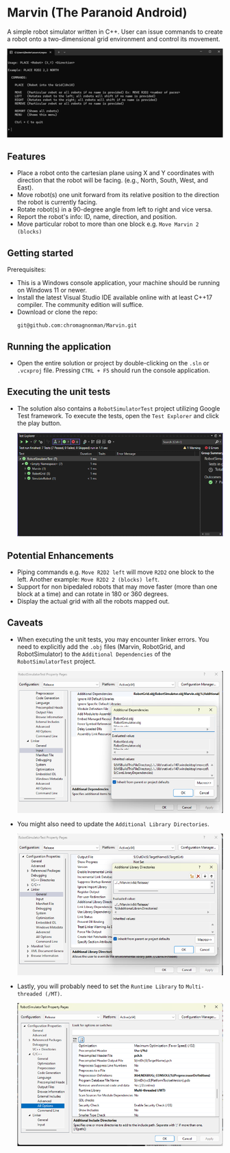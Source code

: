 # Marvin (The Paranoid Android)
A simple robot simulator written in C++. User can issue commands to create a robot onto a two-dimensional grid environment and control its movement.

![Menu](SimulatorMenu.png)

## Features

- Place a robot onto the cartesian plane using X and Y coordinates with direction that the robot will be facing. (e.g., North, South, West, and East).
- Move robot(s) one unit forward from its relative position to the direction the robot is currently facing.
- Rotate robot(s) in a 90-degree angle from left to right and vice versa.
- Report the robot's info: ID, name, direction, and position.
- Move particular robot to more than one block e.g. `Move Marvin 2 (blocks)`


## Getting started
Prerequisites:
- This is a Windows console application, your machine should be running on Windows 11 or newer.
- Install the latest Visual Studio IDE available online with at least C++17 compiler. The community edition will suffice.
- Download or clone the repo:
	```
	git@github.com:chromagnonman/Marvin.git
	```
## Running the application
-  Open the entire solution or project by double-clicking on the `.sln` or `.vcxproj` file. Pressing `CTRL + F5` should run the console application.

## Executing the unit tests
- The solution also contains a `RobotSimulatorTest` project utilizing Google Test framework. To execute the tests, open the `Test Explorer` and click the play button.

	![TestExplorer](TestExplorer.png)

## Potential Enhancements
- Piping commands e.g. `Move R2D2 left` will move `R2D2` one block to the left. Another example: `Move R2D2 2 (blocks) left`.
- Support for non bipedaled robots that may move faster (more than one block at a time) and can rotate in 180 or 360 degrees.
- Display the actual grid with all the robots mapped out.

## Caveats
- When executing the unit tests, you may encounter linker errors. You need to explicitly add the `.obj` files (Marvin, RobotGrid, and RobotSimulator) to the `Additional Dependencies`
  of the `RobotSimulatorTest` project.

	![Linker](Linker.png)
- You might also need to update the `Additional Library Directories`.

	![IncludeDirectories](IncludeDirectories.png)
- Lastly, you will probably need to set the `Runtime Library` to `Multi-threaded (/MT)`.

	![RuntimeLibrary](RuntimeLibrary.png)
	

